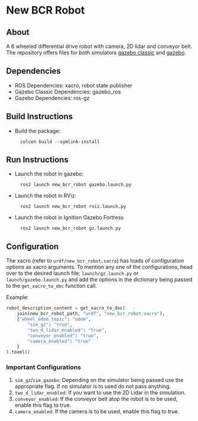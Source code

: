 # New BCR Robot

## About

A 6 wheeled differential drive robot with camera, 2D lidar and conveyor belt. The repository offers files for both simulators [gazebo classic](https://classic.gazebosim.org/) and [gazebo](https://gazebosim.org/home).

## Dependencies

* ROS Dependencies: xacro, robot state publisher
* Gazebo Classic Dependencies: gazebo_ros
* Gazebo Dependencies: ros-gz

## Build Instructions

* Build the package:

		colcon build --symlink-install

## Run Instructions

* Launch the robot in gazebo:

		ros2 launch new_bcr_robot gazebo.launch.py

* Launch the robot in RViz:

		ros2 launch new_bcr_robot rviz.launch.py

* Launch the robot in Ignition Gazebo Fortress

		ros2 launch new_bcr_robot gz.launch.py

## Configuration

The xacro (refer to `urdf/new_bcr_robot.xacro`) has loads of configuration options as xacro arguments. To mention any one of the configurations, head over to the desired launch file; `launch/gz.launch.py` or `launch/gazebo.launch.py` and add the options in the dictionary being passed to the `get_xacro_to_doc` function call.

Example:
```python
robot_description_content = get_xacro_to_doc(
	join(new_bcr_robot_path, "urdf", "new_bcr_robot.xacro"),
	{"wheel_odom_topic": "odom",
		"sim_gz": "true",
		"two_d_lidar_enabled": "true",
		"conveyor_enabled": "true",
		"camera_enabled": "true"
	}
).toxml()
```

### Important Configurations

1. `sim_gz`/`sim_gazebo`: Depending on the simulator being passed use the appropriate flag. If no simulator is to used do not pass anything.
2. `two_d_lidar_enabled`: If you want to use the 2D Lidar in the simulation.
3. `conveyor_enabled`: If the conveyor belt atop the robot is to be used, enable this flag to true.
4. `camera_enabled`: If the camera is to be used, enable this flag to true.